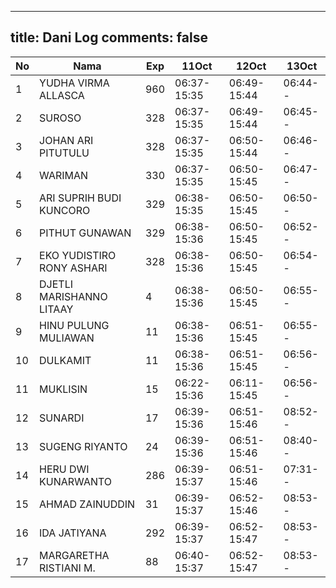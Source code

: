 
---
title: Dani Log
comments: false
---

| No | Nama | Exp | 11Oct | 12Oct | 13Oct |
|-----|-----|-----|-----|-----|-----|
| 1 | YUDHA VIRMA ALLASCA  | 960 | 06:37-15:35 | 06:49-15:44 | 06:44-- |
| 2 | SUROSO  | 328 | 06:37-15:35 | 06:49-15:44 | 06:45-- |
| 3 | JOHAN ARI PITUTULU  | 328 | 06:37-15:35 | 06:50-15:44 | 06:46-- |
| 4 | WARIMAN  | 330 | 06:37-15:35 | 06:50-15:45 | 06:47-- |
| 5 | ARI SUPRIH BUDI KUNCORO  | 329 | 06:38-15:35 | 06:50-15:45 | 06:50-- |
| 6 | PITHUT GUNAWAN  | 329 | 06:38-15:36 | 06:50-15:45 | 06:52-- |
| 7 | EKO YUDISTIRO RONY ASHARI  | 328 | 06:38-15:36 | 06:50-15:45 | 06:54-- |
| 8 | DJETLI MARISHANNO LITAAY  | 4 | 06:38-15:36 | 06:50-15:45 | 06:55-- |
| 9 | HINU PULUNG MULIAWAN  | 11 | 06:38-15:36 | 06:51-15:45 | 06:55-- |
| 10 | DULKAMIT  | 11 | 06:38-15:36 | 06:51-15:45 | 06:56-- |
| 11 | MUKLISIN  | 15 | 06:22-15:36 | 06:11-15:45 | 06:56-- |
| 12 | SUNARDI  | 17 | 06:39-15:36 | 06:51-15:46 | 08:52-- |
| 13 | SUGENG RIYANTO  | 24 | 06:39-15:36 | 06:51-15:46 | 08:40-- |
| 14 | HERU DWI KUNARWANTO  | 286 | 06:39-15:37 | 06:51-15:46 | 07:31-- |
| 15 | AHMAD ZAINUDDIN  | 31 | 06:39-15:37 | 06:52-15:46 | 08:53-- |
| 16 | IDA JATIYANA  | 292 | 06:39-15:37 | 06:52-15:47 | 08:53-- |
| 17 | MARGARETHA RISTIANI M.  | 88 | 06:40-15:37 | 06:52-15:47 | 08:53-- |
